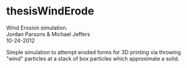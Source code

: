 thesisWindErode
===============
Wind Erosion simulation.  
Jordan Parsons & Michael Jeffers  
10-24-2012 

Simple simulation to attempt eroded forms for 3D printing via throwing "wind" particles at a stack of box particles which approximate a solid.